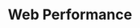 ---
view: category
lang: es
order: 7
title: Web Performance
description: 
excerpt: 
slug: webperformance
---